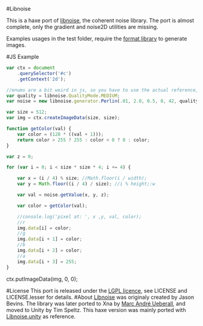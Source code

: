 #Libnoise

This is a haxe port of [libnoise](http://libnoise.sourceforge.net/), the coherent noise library.
The port is almost complete, only the gradient and noise2D utilities are missing.

Examples usages in the test folder, require the [format library](http://lib.haxe.org/p/format) to generate images.

#JS Example

```js
var ctx = document
    .querySelector('#c')
    .getContext('2d');

//enums are a bit weird in js, so you have to use the actual reference, instead of an int.
var quality = libnoise.QualityMode.MEDIUM;
var noise = new libnoise.generator.Perlin(.01, 2.0, 0.5, 8, 42, quality);

var size = 512;
var img = ctx.createImageData(size, size);

function getColor(val) {
    var color = (128 * ((val + 1)));
    return color > 255 ? 255 : color < 0 ? 0 : color;
}

var z = 0;

for (var i = 0; i < size * size * 4; i += 4) {

    var x = (i / 4) % size; //Math.floor(i / width);
    var y = Math.floor((i / 4) / size); //i % height;:w

    var val = noise.getValue(x, y, z);

    var color = getColor(val);

    //console.log('pixel at: ', x ,y, val, color);
    //r
    img.data[i] = color;
    //g
    img.data[i + 1] = color;
    //b
    img.data[i + 2] = color;
    //a
    img.data[i + 3] = 255;
}
```

ctx.putImageData(img, 0, 0);

#License
This port is released under the [LGPL licence](https://www.gnu.org/licenses/lgpl.html), see LICENSE and LICENSE.lesser for details.
#About
[Libnoise](http://libnoise.sourceforge.net/) was originaly created by Jason Bevins. The library was later ported to
Xna by [Marc André Ueberall](http://www.big-black-block.com/#home), and moved to Unity by Tim Speltz. This haxe
version was mainly ported with [Libnoise.unity](https://github.com/ricardojmendez/LibNoise.Unity) as reference.
